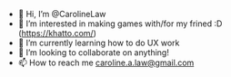 - 👋 Hi, I’m @CarolineLaw
- 👀 I’m interested in making games with/for my frined :D (https://khatto.com/)
- 🌱 I’m currently learning how to do UX work
- 💞️ I’m looking to collaborate on anything!
- 📫 How to reach me caroline.a.law@gmail.com

<!---
CarolineLaw/CarolineLaw is a ✨ special ✨ repository because its `README.md` (this file) appears on your GitHub profile.
You can click the Preview link to take a look at your changes.
--->

